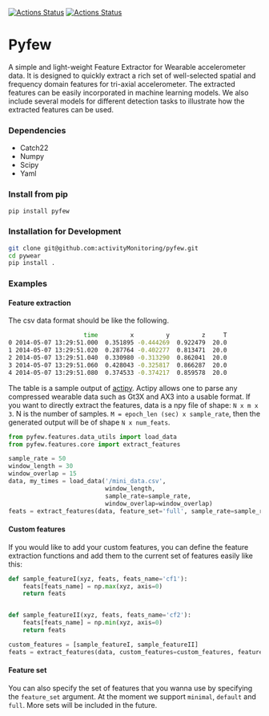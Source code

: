 [![Actions Status](https://github.com/activityMonitoring/pyfew/workflows/Pylint/badge.svg)](https://github.com/activityMonitoring/pyfew/actions)
[![Actions Status](https://github.com/activityMonitoring/pyfew/workflows/build/badge.svg)](https://github.com/activityMonitoring/pyfew/actions)

# Pyfew
A simple and light-weight Feature Extractor for Wearable accelerometer data. 
It is designed to quickly extract a rich set of well-selected spatial and frequency domain features
for tri-axial accelerometer. The extracted features can be easily incorporated in machine learning models. 
We also include several models for different detection tasks to illustrate how the extracted features can be used.

### Dependencies

* Catch22
* Numpy
* Scipy
* Yaml

### Install from pip
```bash
pip install pyfew
```

### Installation for Development
```bash
git clone git@github.com:activityMonitoring/pyfew.git
cd pywear
pip install .
```

### Examples 

#### Feature extraction
The csv data format should be like the following. 
```bash
                     time         x         y         z     T
0 2014-05-07 13:29:51.000  0.351895 -0.444269  0.922479  20.0
1 2014-05-07 13:29:51.020  0.287764 -0.402277  0.813471  20.0
2 2014-05-07 13:29:51.040  0.330980 -0.313290  0.862041  20.0
3 2014-05-07 13:29:51.060  0.428043 -0.325817  0.866287  20.0
4 2014-05-07 13:29:51.080  0.374533 -0.374217  0.859578  20.0
```

The table is a sample output of [actipy](https://github.com/activityMonitoring/actipy). Actipy allows one to parse any
compressed wearable data such as Gt3X and AX3 into a usable format. If you want to directly extract the features, 
data is a npy file of shape: `N x m x 3`. N is the number of samples. `M = epoch_len (sec) x sample_rate`, then the generated
output will be of shape `N x num_feats`.

```python
from pyfew.features.data_utils import load_data
from pyfew.features.core import extract_features

sample_rate = 50
window_length = 30
window_overlap = 15
data, my_times = load_data('/mini_data.csv',
                           window_length, 
                           sample_rate=sample_rate, 
                           window_overlap=window_overlap)
feats = extract_features(data, feature_set='full', sample_rate=sample_rate)
```

#### Custom features
If you would like to add your custom features, you can define the feature extraction functions and add them to the
current set of features easily like this:
```python
def sample_featureI(xyz, feats, feats_name='cf1'):
    feats[feats_name] = np.max(xyz, axis=0)
    return feats


def sample_featureII(xyz, feats, feats_name='cf2'):
    feats[feats_name] = np.min(xyz, axis=0)
    return feats

custom_features = [sample_featureI, sample_featureII]
feats = extract_features(data, custom_features=custom_features, feature_set='full', sample_rate=sample_rate)
```

#### Feature set
You can also specify the set of features that you wanna use by specifying the `feature_set` argument. At the moment we 
support `minimal`, `default` and `full`. More sets will be included in the future.


